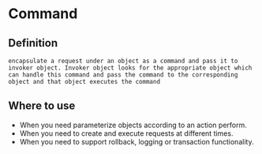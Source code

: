 # Command
## Definition
`encapsulate a request under an object as a command and pass it to invoker object. Invoker object looks for the appropriate object which can handle this command and pass the command to the corresponding object and that object executes the command`

## Where to use
- When you need parameterize objects according to an action perform.
- When you need to create and execute requests at different times.
- When you need to support rollback, logging or transaction functionality.
